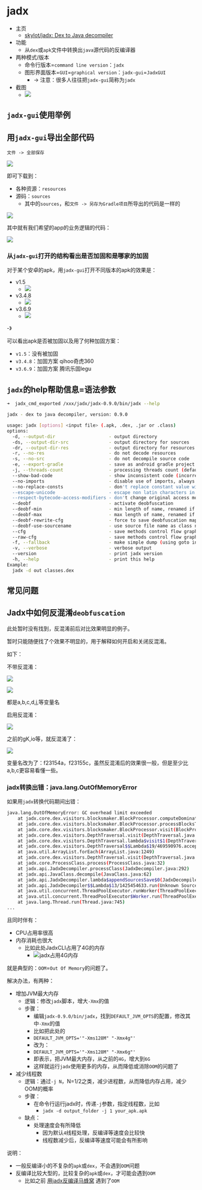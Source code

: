 # jadx

* 主页
  * [skylot/jadx: Dex to Java decompiler](https://github.com/skylot/jadx)
* 功能
  * 从`dex`或`apk`文件中转换出`java`源代码的反编译器
* 两种模式/版本
  * 命令行版本=`command line version`：`jadx`
  * 图形界面版本=`GUI`=`graphical version`：`jadx-gui`=`JadxGUI`
    * -> 注意：很多人往往把`jadx-gui`简称为`jadx`
* 截图
  * ![](../../../assets/img/jadx_gui_screenshot.png)

## `jadx-gui`使用举例

## 用`jadx-gui`导出全部代码

`文件 -> 全部保存`

![](../../../assets/img/jadx_gui_file_save_all.png)

即可下载到：

* 各种资源：`resources`
* 源码：`sources`
  * 其中的`sources`，和`文件 -> 另存为Gradle项目`所导出的代码是一样的

![](../../../assets/img/jadx_exported_resources_sources.png)

其中就有我们希望的app的业务逻辑的代码：

![](../../../assets/img/jadx_sources_app_logic_code.png)

### 从`jadx-gui`打开的结构看出是否加固和是哪家的加固

对于某个安卓的apk，用`jadx-gui`打开不同版本的apk的效果是：

* v1.5
  * ![](../../../assets/img/jadx_gui_open_jar_effect_1_5.png)
* v3.4.8
  * ![](../../../assets/img/jadx_gui_open_jar_effect_3_4_8.png)
* v3.6.9
  * ![](../../../assets/img/jadx_gui_open_jar_effect_3_6_9.png)

-》

可以看出apk是否被加固以及用了何种加固方案：

* `v1.5`：没有被加固
* `v3.4.8`：加固方案 qihoo奇虎360
* `v3.6.9`：加固方案 腾讯乐固legu

## `jadx`的help帮助信息=语法参数

```bash
➜  jadx_cmd_exported /xxx/jadx/jadx-0.9.0/bin/jadx --help

jadx - dex to java decompiler, version: 0.9.0

usage: jadx [options] <input file> (.apk, .dex, .jar or .class)
options:
  -d, --output-dir                    - output directory
  -ds, --output-dir-src               - output directory for sources
  -dr, --output-dir-res               - output directory for resources
  -r, --no-res                        - do not decode resources
  -s, --no-src                        - do not decompile source code
  -e, --export-gradle                 - save as android gradle project
  -j, --threads-count                 - processing threads count (default: 2)
  --show-bad-code                     - show inconsistent code (incorrectly decompiled)
  --no-imports                        - disable use of imports, always write entire package name
  --no-replace-consts                 - don't replace constant value with matching constant field
  --escape-unicode                    - escape non latin characters in strings (with \u)
  --respect-bytecode-access-modifiers - don't change original access modifiers
  --deobf                             - activate deobfuscation
  --deobf-min                         - min length of name, renamed if shorter (default: 3)
  --deobf-max                         - max length of name, renamed if longer (default: 64)
  --deobf-rewrite-cfg                 - force to save deobfuscation map
  --deobf-use-sourcename              - use source file name as class name alias
  --cfg                               - save methods control flow graph to dot file
  --raw-cfg                           - save methods control flow graph (use raw instructions)
  -f, --fallback                      - make simple dump (using goto instead of 'if', 'for', etc)
  -v, --verbose                       - verbose output
  --version                           - print jadx version
  -h, --help                          - print this help
Example:
  jadx -d out classes.dex
```

## 常见问题

## Jadx中如何反混淆`deobfuscation`

此处暂时没有找到，反混淆前后对比效果明显的例子。

暂时只能随便找了个效果不明显的，用于解释如何开启和关闭反混淆。

如下：

不带反混淆：

![](../../../assets/img/jadx_gui_not_enable_deobfuscation.png)

![](../../../assets/img/jadx_gui_a_b_c_name.png)

都是a,b,c,d,j,等变量名

启用反混淆：

![](../../../assets/img/jadx_enable_deobfuscation.png)

之前的gK,io等，就反混淆了：

![](../../../assets/img/jadx_variable_name_better.png)

变量名改为了：f23154a，f23155c，虽然反混淆后的效果很一般，但是至少比a,b,c更容易看懂一些。

### jadx转换出错：java.lang.OutOfMemoryError

如果用`jadx`转换代码期间出错：

```bash
java.lang.OutOfMemoryError: GC overhead limit exceeded
    at jadx.core.dex.visitors.blocksmaker.BlockProcessor.computeDominators(BlockProcessor.java:189)
    at jadx.core.dex.visitors.blocksmaker.BlockProcessor.processBlocksTree(BlockProcessor.java:52)
    at jadx.core.dex.visitors.blocksmaker.BlockProcessor.visit(BlockProcessor.java:42)
    at jadx.core.dex.visitors.DepthTraversal.visit(DepthTraversal.java:27)
    at jadx.core.dex.visitors.DepthTraversal.lambda$visit$1(DepthTraversal.java:14)
    at jadx.core.dex.visitors.DepthTraversal$$Lambda$19/469590976.accept(Unknown Source)
    at java.util.ArrayList.forEach(ArrayList.java:1249)
    at jadx.core.dex.visitors.DepthTraversal.visit(DepthTraversal.java:14)
    at jadx.core.ProcessClass.process(ProcessClass.java:32)
    at jadx.api.JadxDecompiler.processClass(JadxDecompiler.java:292)
    at jadx.api.JavaClass.decompile(JavaClass.java:62)
    at jadx.api.JadxDecompiler.lambda$appendSourcesSave$0(JadxDecompiler.java:200)
    at jadx.api.JadxDecompiler$$Lambda$13/1425454633.run(Unknown Source)
    at java.util.concurrent.ThreadPoolExecutor.runWorker(ThreadPoolExecutor.java:1142)
    at java.util.concurrent.ThreadPoolExecutor$Worker.run(ThreadPoolExecutor.java:617)
    at java.lang.Thread.run(Thread.java:745)
...
```

且同时伴有：

* CPU占用率很高
* 内存消耗也很大
  * 比如此处JadxCLI占用了4G的内存
    * ![jadx占用4G内存](../../../../assets/img/jadx_memory_4g.jpg)

就是典型的：`OOM`=`Out Of Memory`的问题了。

解决办法，有两种：

* 增加JVM最大内存
  * 逻辑：修改`jadx`脚本，增大`-Xmx`的值
  * 步骤：
    * 编辑`jadx-0.9.0/bin/jadx`，找到`DEFAULT_JVM_OPTS`的配置，修改其中`-Xmx`的值
    * 比如把此处的
    * `DEFAULT_JVM_OPTS='"-Xms128M" "-Xmx4g"'`
    * 改为：
    * `DEFAULT_JVM_OPTS='"-Xms128M" "-Xmx6g"'`
    * 即表示，把JVM最大内存，从之前的`4G`，增大到`6G`
    * 这样就运行`jadx`使用更多的内存，从而降低或消除`OOM`的问题了
* 减少线程数
  * 逻辑：通过`-j N`，N=1/2之类，减少进程数，从而降低内存占用，减少OOM的概率
  * 步骤：
    * 在命令行运行jadx时，传递`-j`参数，指定线程数，比如
      * `jadx -d output_folder -j 1 your_apk.apk`
  * 缺点：
    * 处理速度会有所降低
      * 因为默认`4`线程处理，反编译等速度会比较快
      * 线程数减少后，反编译等速度可能会有所影响

说明：

* 一般反编译小的不复杂的`apk`或`dex`，不会遇到`OOM`问题
* 反编译比较大型的，比较复杂的`apk`或`dex`，才可能会遇到`OOM`
  * 比如之前 [用jadx反编译马蜂窝](http://www.crifan.com/try_crack_android_apk_mafengwo_to_get_java_sourcecode) 遇到了`OOM`